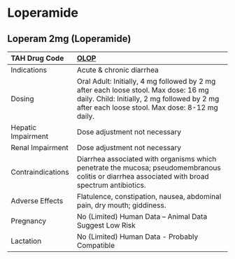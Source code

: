 # Loperamide

## Loperam 2mg (Loperamide)

| TAH Drug Code      | [**OLOP**](https://www.tahsda.org.tw/drugs/hissearch.php?drug_code=OLOP)                                                                                                             |
|:-------------------|:-------------------------------------------------------------------------------------------------------------------------------------------------------------------------------------|
| Indications        | Acute & chronic diarrhea                                                                                                                                                             |
| Dosing             | Oral Adult: Initially, 4 mg followed by 2 mg after each loose stool. Max dose: 16 mg daily. Child: Initially, 2 mg followed by 2 mg after each loose stool. Max dose: 8-12 mg daily. |
| Hepatic Impairment | Dose adjustment not necessary                                                                                                                                                        |
| Renal Impairment   | Dose adjustment not necessary                                                                                                                                                        |
| Contraindications  | Diarrhea associated with organisms which penetrate the mucosa; pseudomembranous colitis or diarrhea associated with broad spectrum antibiotics.                                      |
| Adverse Effects    | Flatulence, constipation, nausea, abdominal pain, dry mouth; giddiness.                                                                                                              |
| Pregnancy          | No (Limited) Human Data – Animal Data Suggest Low Risk                                                                                                                               |
| Lactation          | No (Limited) Human Data - Probably Compatible                                                                                                                                        |

